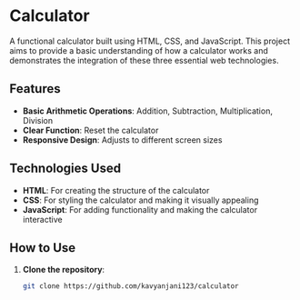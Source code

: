 # Calculator

A functional calculator built using HTML, CSS, and JavaScript. This project aims to provide a basic understanding of how a calculator works and demonstrates the integration of these three essential web technologies.

## Features

- **Basic Arithmetic Operations**: Addition, Subtraction, Multiplication, Division
- **Clear Function**: Reset the calculator
- **Responsive Design**: Adjusts to different screen sizes

## Technologies Used

- **HTML**: For creating the structure of the calculator
- **CSS**: For styling the calculator and making it visually appealing
- **JavaScript**: For adding functionality and making the calculator interactive

## How to Use

1. **Clone the repository**:
   ```bash
   git clone https://github.com/kavyanjani123/calculator
